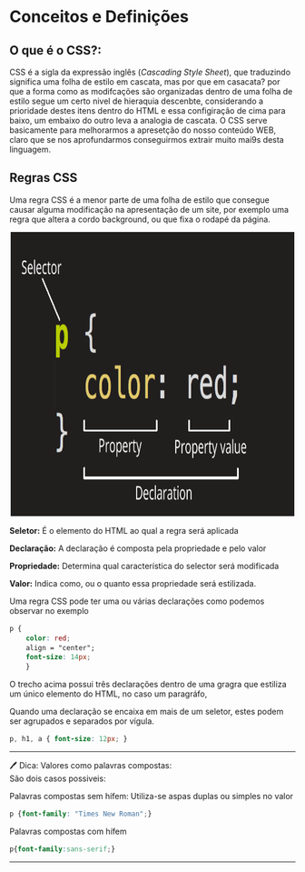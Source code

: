# Conceitos e Definições

## O que é o CSS?:

CSS é a sigla da expressão inglês (*Cascading Style Sheet*), que traduzindo significa uma folha de estilo em cascata, mas por que em casacata? por que a forma como
as modifcações são organizadas dentro de uma folha de estilo segue um certo nivel de hieraquia descenbte, considerando a prioridade destes itens dentro do HTML
e essa configiração de cima para baixo, um embaixo do outro leva a analogia de cascata. O CSS serve basicamente para melhorarmos a apresetção do nosso conteúdo WEB, claro que se nos aprofundarmos conseguirmos extrair muito mai9s desta linguagem.

## Regras CSS
Uma regra CSS é a menor parte de uma folha de estilo que consegue causar alguma modificação na apresentação de um site, por exemplo uma regra que altera a cordo background, ou que fixa o rodapé da página. 

<p align="center">
  <img src="https://github.com/Evaldo-comp/Web/blob/master/CSS/img/regra_css.png",  width="500px", height="500px">
</p>

**Seletor:** É o elemento do HTML ao qual a regra será aplicada

**Declaração:** A declaração é composta pela propriedade e pelo valor

**Propriedade:** Determina qual característica do selector será modificada

**Valor:** Indica como, ou o quanto essa propriedade será estilizada.

Uma regra CSS pode ter uma ou várias declarações como podemos observar no exemplo
```CSS
p {
    color: red;
    align = "center";
    font-size: 14px;
    }
```

O trecho acima possui três declarações dentro de uma gragra que estiliza um único elemento do HTML, no caso um paragráfo, 

Quando uma declaração se encaixa em mais de um seletor, estes podem ser agrupados e separados por vígula.
```CSS
p, h1, a { font-size: 12px; }
```
---
:pen: Dica: Valores como palavras compostas:<br>
São dois casos possiveis: 

Palavras compostas sem hífem: Utiliza-se aspas duplas ou simples no valor
```CSS
p {font-family: "Times New Roman";}
```
Palavras compostas com hífem
```CSS
p{font-family:sans-serif;}
```
---
